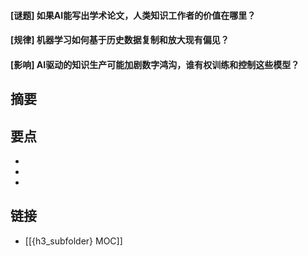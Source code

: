 #### [谜题] 如果AI能写出学术论文，人类知识工作者的价值在哪里？


#### [规律] 机器学习如何基于历史数据复制和放大现有偏见？


#### [影响] AI驱动的知识生产可能加剧数字鸿沟，谁有权训练和控制这些模型？


## 摘要


## 要点

- 
- 
- 

## 链接

- [[{h3_subfolder} MOC]]
